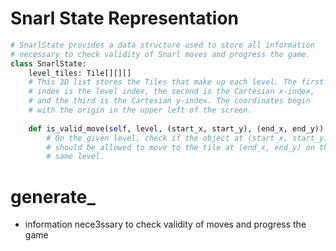 # Snarl State Representation

```python
# SnarlState provides a data structure used to store all information
# necessary to check validity of Snarl moves and progress the game.
class SnarlState:
    level_tiles: Tile[][][]
    # This 3D list stores the Tiles that make up each level. The first
    # index is the level index, the second is the Cartesian x-index,
    # and the third is the Cartesian y-index. The coordinates begin
    # with the origin in the upper left of the screen.
    
    def is_valid_move(self, level, (start_x, start_y), (end_x, end_y)):
        # On the given level, check if the object at (start_x, start_y)
        # should be allowed to move to the tile at (end_x, end_y) on the
        # same level. 
```

# generate_
- information nece3ssary to check validity of moves and progress the game

